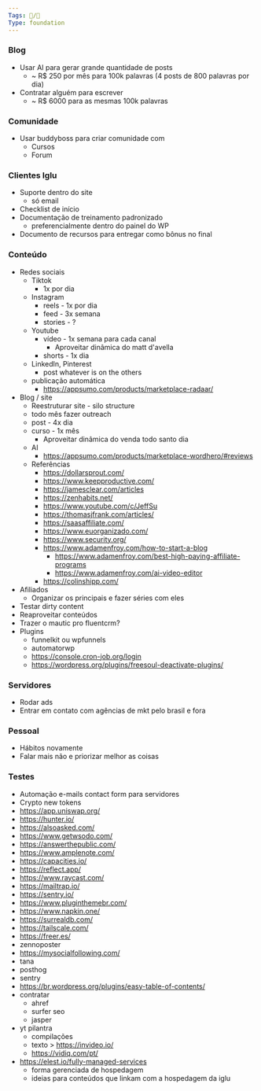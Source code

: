 ```yaml
---
Tags: 🐧/🌿
Type: foundation
---
```


### Blog
- Usar AI para gerar grande quantidade de posts
	- ~ R$ 250 por mês para 100k palavras (4 posts de 800 palavras por dia)
- Contratar alguém para escrever
	- ~ R$ 6000 para as mesmas 100k palavras

### Comunidade
- Usar buddyboss para criar comunidade com
	- Cursos
	- Forum


### Clientes Iglu
- Suporte dentro do site
	- só email
- Checklist de início
- Documentação de treinamento padronizado
	- preferencialmente dentro do painel do WP
- Documento de recursos para entregar como bônus no final

### Conteúdo
- Redes sociais
	- Tiktok
		- 1x por dia
	- Instagram
		- reels - 1x por dia
		- feed - 3x semana
		- stories - ?
	- Youtube
		- vídeo - 1x semana para cada canal
			- Aproveitar dinâmica do matt d'avella
		- shorts - 1x dia
	- LinkedIn, Pinterest
		- post whatever is on the others
	- publicação automática
		- https://appsumo.com/products/marketplace-radaar/
- Blog / site
	- Reestruturar site - silo structure
	- todo mês fazer outreach
	- post - 4x dia
	- curso - 1x mês
		- Aproveitar dinâmica do venda todo santo dia
	- AI
		- https://appsumo.com/products/marketplace-wordhero/#reviews
	- Referências
		- https://dollarsprout.com/
		- https://www.keepproductive.com/
		- https://jamesclear.com/articles
		- https://zenhabits.net/
		- https://www.youtube.com/c/JeffSu
		- https://thomasjfrank.com/articles/
		- https://saasaffiliate.com/
		- https://www.euorganizado.com/
		- https://www.security.org/
		- https://www.adamenfroy.com/how-to-start-a-blog
			- https://www.adamenfroy.com/best-high-paying-affiliate-programs
			- https://www.adamenfroy.com/ai-video-editor
		- https://colinshipp.com/
- Afiliados
	- Organizar os principais e fazer séries com eles
- Testar dirty content
- Reaproveitar conteúdos
- Trazer o mautic pro fluentcrm?
- Plugins
	- funnelkit ou wpfunnels
	- automatorwp
	- https://console.cron-job.org/login
	- https://wordpress.org/plugins/freesoul-deactivate-plugins/

### Servidores
- Rodar ads
- Entrar em contato com agências de mkt pelo brasil e fora

### Pessoal
- Hábitos novamente
- Falar mais não e priorizar melhor as coisas

### Testes
- Automação e-mails contact form para servidores
- Crypto new tokens
- https://app.uniswap.org/
- https://hunter.io/
- https://alsoasked.com/
- https://www.getwsodo.com/
- https://answerthepublic.com/
- https://www.amplenote.com/
- https://capacities.io/
- https://reflect.app/
- https://www.raycast.com/
- https://mailtrap.io/
- https://sentry.io/
- https://www.pluginthemebr.com/
- https://www.napkin.one/
- https://surrealdb.com/
- https://tailscale.com/
- https://freer.es/
- zennoposter
- https://mysocialfollowing.com/
- tana
- posthog
- sentry
- https://br.wordpress.org/plugins/easy-table-of-contents/
- contratar
	- ahref
	- surfer seo
	- jasper
- yt pilantra
	- compilações
	- texto > https://invideo.io/
	- https://vidiq.com/pt/
- https://elest.io/fully-managed-services
	- forma gerenciada de hospedagem
	- ideias para conteúdos que linkam com a hospedagem da iglu